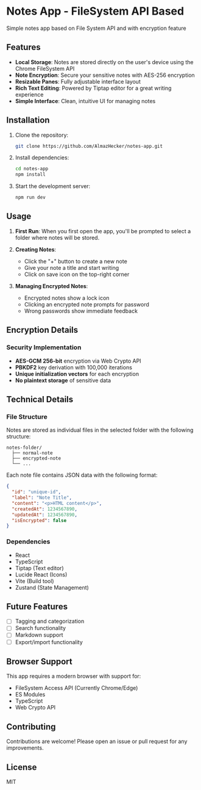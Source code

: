 # Notes App - FileSystem API Based

Simple notes app based on File System API and with encryption feature

## Features

- **Local Storage**: Notes are stored directly on the user's device using the Chrome FileSystem API
- **Note Encryption**: Secure your sensitive notes with AES-256 encryption
- **Resizable Panes**: Fully adjustable interface layout
- **Rich Text Editing**: Powered by Tiptap editor for a great writing experience
- **Simple Interface**: Clean, intuitive UI for managing notes

## Installation

1. Clone the repository:

   ```bash
   git clone https://github.com/AlmazHecker/notes-app.git
   ```

2. Install dependencies:

   ```bash
   cd notes-app
   npm install
   ```

3. Start the development server:
   ```bash
   npm run dev
   ```

## Usage

1. **First Run**: When you first open the app, you'll be prompted to select a folder where notes will be stored.

2. **Creating Notes**:

   - Click the "+" button to create a new note
   - Give your note a title and start writing
   - Click on save icon on the top-right corner

3. **Managing Encrypted Notes**:
   - Encrypted notes show a lock icon
   - Clicking an encrypted note prompts for password
   - Wrong passwords show immediate feedback

## Encryption Details

### Security Implementation

- **AES-GCM 256-bit** encryption via Web Crypto API
- **PBKDF2** key derivation with 100,000 iterations
- **Unique initialization vectors** for each encryption
- **No plaintext storage** of sensitive data

## Technical Details

### File Structure

Notes are stored as individual files in the selected folder with the following structure:

```
notes-folder/
  ├── normal-note
  ├── encrypted-note
  └── ...
```

Each note file contains JSON data with the following format:

```json
{
  "id": "unique-id",
  "label": "Note Title",
  "content": "<p>HTML content</p>",
  "createdAt": 1234567890,
  "updatedAt": 1234567890,
  "isEncrypted": false
}
```

### Dependencies

- React
- TypeScript
- Tiptap (Text editor)
- Lucide React (Icons)
- Vite (Build tool)
- Zustand (State Management)

## Future Features

- [ ] Tagging and categorization
- [ ] Search functionality
- [ ] Markdown support
- [ ] Export/import functionality

## Browser Support

This app requires a modern browser with support for:

- FileSystem Access API (Currently Chrome/Edge)
- ES Modules
- TypeScript
- Web Crypto API

## Contributing

Contributions are welcome! Please open an issue or pull request for any improvements.

## License

MIT
